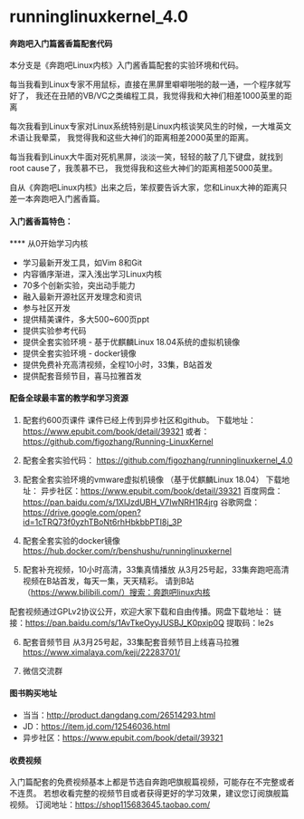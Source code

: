 # runninglinuxkernel_4.0

#### 奔跑吧入门篇酱香篇配套代码
本分支是《奔跑吧Linux内核》入门酱香篇配套的实验环境和代码。

每当我看到Linux专家不用鼠标，直接在黑屏里噼噼啪啪的敲一通，一个程序就写好了，
我还在丑陋的VB/VC之类编程工具，我觉得我和大神们相差1000英里的距离

每次我看到Linux专家对Linux系统特别是Linux内核谈笑风生的时候，一大堆英文术语让我晕菜，
我觉得我和这些大神们的距离相差2000英里的距离。

每当我看到Linux大牛面对死机黑屏，淡淡一笑，轻轻的敲了几下键盘，就找到root cause了，我羡慕不已，
我觉得我和这些大神们的距离相差5000英里。

自从《奔跑吧Linux内核》出来之后，笨叔要告诉大家，您和Linux大神的距离只差一本奔跑吧入门酱香篇。

#### 入门酱香篇特色：

**** 从0开始学习内核
* 学习最新开发工具，如Vim 8和Git
* 内容循序渐进，深入浅出学习Linux内核
* 70多个创新实验，突出动手能力
* 融入最新开源社区开发理念和资讯
* 参与社区开发
* 提供精美课件，多大500~600页ppt
* 提供实验参考代码
* 提供全套实验环境 - 基于优麒麟Linux 18.04系统的虚拟机镜像
* 提供全套实验环境 - docker镜像
* 提供免费补充高清视频，全程10小时，33集，B站首发
* 提供配套音频节目，喜马拉雅首发

#### 配备全球最丰富的教学和学习资源

1. 配套约600页课件
课件已经上传到异步社区和github。
下载地址：https://www.epubit.com/book/detail/39321
或者：https://github.com/figozhang/Running-LinuxKernel

2. 配套全套实验代码：
https://github.com/figozhang/runninglinuxkernel_4.0

3. 配套全套实验环境的vmware虚拟机镜像 （基于优麒麟Linux 18.04）
下载地址：
异步社区：https://www.epubit.com/book/detail/39321
百度网盘：https://pan.baidu.com/s/1XlJzdUBH_V7IwNRH1R4jrg
谷歌网盘：https://drive.google.com/open?id=1cTRQ73f0yzhTBoNt6rhHbkbbPTI8j_3P

4. 配套全套实验的docker镜像
https://hub.docker.com/r/benshushu/runninglinuxkernel

5. 配套补充视频，10小时高清，33集真情播放
从3月25号起，33集奔跑吧高清视频在B站首发，每天一集，天天精彩。
请到B站 （https://www.bilibili.com/）搜索：奔跑吧linux内核

配套视频通过GPLv2协议公开，欢迎大家下载和自由传播。网盘下载地址：
链接：https://pan.baidu.com/s/1AvTkeOyyJUSBJ_K0pxip0Q
提取码：le2s

6. 配套音频节目
从3月25号起，33集配套音频节目上线喜马拉雅
https://www.ximalaya.com/keji/22283701/

7. 微信交流群

#### 图书购买地址
* 当当：http://product.dangdang.com/26514293.html
* JD：https://item.jd.com/12546036.html
* 异步社区：https://www.epubit.com/book/detail/39321

#### 收费视频
入门篇配套的免费视频基本上都是节选自奔跑吧旗舰篇视频，可能存在不完整或者不连贯。
若想收看完整的视频节目或者获得更好的学习效果，建议您订阅旗舰篇视频。
订阅地址：https://shop115683645.taobao.com/
